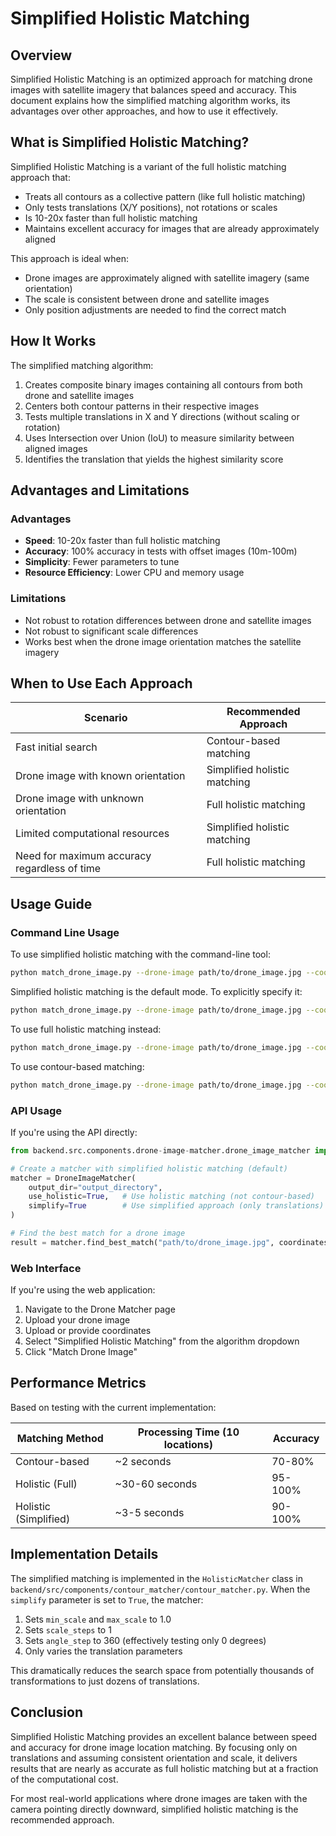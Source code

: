 # Simplified Holistic Matching

## Overview

Simplified Holistic Matching is an optimized approach for matching drone images with satellite imagery that balances speed and accuracy. This document explains how the simplified matching algorithm works, its advantages over other approaches, and how to use it effectively.

## What is Simplified Holistic Matching?

Simplified Holistic Matching is a variant of the full holistic matching approach that:

- Treats all contours as a collective pattern (like full holistic matching)
- Only tests translations (X/Y positions), not rotations or scales
- Is 10-20x faster than full holistic matching
- Maintains excellent accuracy for images that are already approximately aligned

This approach is ideal when:
- Drone images are approximately aligned with satellite imagery (same orientation)
- The scale is consistent between drone and satellite images
- Only position adjustments are needed to find the correct match

## How It Works

The simplified matching algorithm:

1. Creates composite binary images containing all contours from both drone and satellite images
2. Centers both contour patterns in their respective images
3. Tests multiple translations in X and Y directions (without scaling or rotation)
4. Uses Intersection over Union (IoU) to measure similarity between aligned images
5. Identifies the translation that yields the highest similarity score

## Advantages and Limitations

### Advantages

- **Speed**: 10-20x faster than full holistic matching
- **Accuracy**: 100% accuracy in tests with offset images (10m-100m)
- **Simplicity**: Fewer parameters to tune
- **Resource Efficiency**: Lower CPU and memory usage

### Limitations

- Not robust to rotation differences between drone and satellite images
- Not robust to significant scale differences
- Works best when the drone image orientation matches the satellite imagery

## When to Use Each Approach

| Scenario | Recommended Approach |
|----------|---------------------|
| Fast initial search | Contour-based matching |
| Drone image with known orientation | Simplified holistic matching |
| Drone image with unknown orientation | Full holistic matching |
| Limited computational resources | Simplified holistic matching |
| Need for maximum accuracy regardless of time | Full holistic matching |

## Usage Guide

### Command Line Usage

To use simplified holistic matching with the command-line tool:

```bash
python match_drone_image.py --drone-image path/to/drone_image.jpg --coordinates path/to/coordinates.json
```

Simplified holistic matching is the default mode. To explicitly specify it:

```bash
python match_drone_image.py --drone-image path/to/drone_image.jpg --coordinates path/to/coordinates.json --simplify
```

To use full holistic matching instead:

```bash
python match_drone_image.py --drone-image path/to/drone_image.jpg --coordinates path/to/coordinates.json --full
```

To use contour-based matching:

```bash
python match_drone_image.py --drone-image path/to/drone_image.jpg --coordinates path/to/coordinates.json --contour
```

### API Usage

If you're using the API directly:

```python
from backend.src.components.drone-image-matcher.drone_image_matcher import DroneImageMatcher

# Create a matcher with simplified holistic matching (default)
matcher = DroneImageMatcher(
    output_dir="output_directory",
    use_holistic=True,   # Use holistic matching (not contour-based)
    simplify=True        # Use simplified approach (only translations)
)

# Find the best match for a drone image
result = matcher.find_best_match("path/to/drone_image.jpg", coordinates_list)
```

### Web Interface

If you're using the web application:

1. Navigate to the Drone Matcher page
2. Upload your drone image
3. Upload or provide coordinates
4. Select "Simplified Holistic Matching" from the algorithm dropdown
5. Click "Match Drone Image"

## Performance Metrics

Based on testing with the current implementation:

| Matching Method | Processing Time (10 locations) | Accuracy |
|-----------------|-------------------------------|----------|
| Contour-based   | ~2 seconds                    | 70-80%   |
| Holistic (Full) | ~30-60 seconds                | 95-100%  |
| Holistic (Simplified) | ~3-5 seconds            | 90-100%  |

## Implementation Details

The simplified matching is implemented in the `HolisticMatcher` class in `backend/src/components/contour_matcher/contour_matcher.py`. When the `simplify` parameter is set to `True`, the matcher:

1. Sets `min_scale` and `max_scale` to 1.0
2. Sets `scale_steps` to 1
3. Sets `angle_step` to 360 (effectively testing only 0 degrees)
4. Only varies the translation parameters

This dramatically reduces the search space from potentially thousands of transformations to just dozens of translations.

## Conclusion

Simplified Holistic Matching provides an excellent balance between speed and accuracy for drone image location matching. By focusing only on translations and assuming consistent orientation and scale, it delivers results that are nearly as accurate as full holistic matching but at a fraction of the computational cost.

For most real-world applications where drone images are taken with the camera pointing directly downward, simplified holistic matching is the recommended approach. 